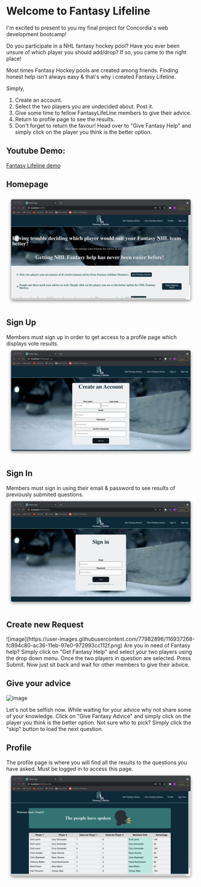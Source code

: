 <h1>Welcome to Fantasy Lifeline</h1>

I'm excited to present to you my final project for Concordia's web development bootcamp!

Do you participate in a NHL fantasy hockey pool? Have you ever been unsure of which player you should add/drop? If so, you came to the right place!

Most times Fantasy Hockey pools are created among friends. Finding honest help isn't always easy & that's why i created Fantasy Lifeline.

Simply,

1. Create an account.
2. Select the two players you are undecided about. Post it.
3. Give some time to fellow FantasyLifeLine members to give their advice.
4. Return to profile page to see the results.
5. Don't forget to return the favour! Head over to "Give Fantasy Help" and simply click on the player you think is the better option.
<h2>Youtube Demo:</h2>
<a href="https://www.youtube.com/watch?v=RULiBI3lWzI">Fantasy Lifeline demo</a>

<h2> Homepage </h2>
<img src="client/public/Images/Homepage.png"></img>

<h2> Sign Up </h2>
Members must sign up in order to get access to a profile page which displays vote results. 
<img src="client/public/Images/Sign In Page.png"></img>
<h2> Sign In </h2>
Members must sign in using their email & password to see results of previously submited questions.
<img src="client/public/Images/Sign-in.png"></img>
<h2> Create new Request </h2>
![image](https://user-images.githubusercontent.com/77982896/116937268-fc894c80-ac36-11eb-97e0-972993cc112f.png)
Are you in need of Fantasy help? Simply click on "Get Fantasy Help" and select your two players using the drop down menu. Once the two players in question are selected. Press Submit. Now just sit back and wait for other members to give their advice.

<h2> Give your advice </h2>

![image](https://user-images.githubusercontent.com/77982896/116937312-0dd25900-ac37-11eb-9bab-94a07577a079.png)

Let's not be selfish now. While waiting for your advice why not share some of your knowledge. Click on "Give Fantasy Advice" and simply click on the player you think is the better option. Not sure who to pick? Simply click the "skip" button to load the next question.

<h2> Profile </h2>
The profile page is where you will find all the results to the questions you have asked. Must be logged in to access this page.

<img src="client/public/Images/ProfilePage.png">
